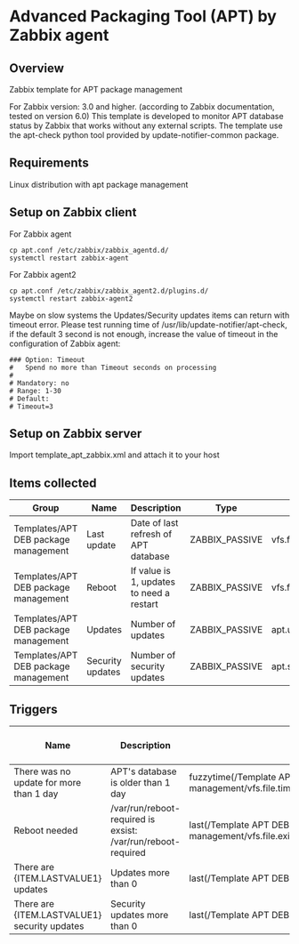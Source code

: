 # Advanced Packaging Tool (APT) by Zabbix agent
## Overview
Zabbix template for APT package management

For Zabbix version: 3.0 and higher. (according to Zabbix documentation, tested on version 6.0) This template is developed to monitor APT database status by Zabbix that works without any external scripts.
The template use the apt-check python tool provided by update-notifier-common package.

## Requirements
Linux distribution with apt package management

## Setup on Zabbix client

For Zabbix agent

    cp apt.conf /etc/zabbix/zabbix_agentd.d/
    systemctl restart zabbix-agent

For Zabbix agent2

    cp apt.conf /etc/zabbix/zabbix_agent2.d/plugins.d/
    systemctl restart zabbix-agent2

Maybe on slow systems the Updates/Security updates items can return with timeout error. Please test running time of /usr/lib/update-notifier/apt-check, if the default 3 second is not enough, increase the value of timeout in the configuration of Zabbix agent:

    ### Option: Timeout
    #	Spend no more than Timeout seconds on processing
    #
    # Mandatory: no
    # Range: 1-30
    # Default:
    # Timeout=3

## Setup on Zabbix server
Import template_apt_zabbix.xml and attach it to your host

## Items collected
|Group|Name|Description|Type|Key and additional info|
|---|---|---|---|---|
|Templates/APT DEB package management|Last update|Date of last refresh of APT database|ZABBIX_PASSIVE|vfs.file.time[/var/cache/apt/pkgcache.bin]|
|Templates/APT DEB package management|Reboot|If value is 1, updates to need a restart|ZABBIX_PASSIVE|vfs.file.exists[/var/run/reboot-required]|
|Templates/APT DEB package management|Updates|Number of  updates|ZABBIX_PASSIVE|apt.updates|
|Templates/APT DEB package management|Security updates|Number of security updates|ZABBIX_PASSIVE|apt.security|

## Triggers
|Name|Description|Expression|Severity|Dependencies and additional info|
|---|---|---|---|---|
|There was no update for more than 1 day|APT's database is older than 1 day|fuzzytime(/Template APT DEB package management/vfs.file.time[/var/cache/apt/pkgcache.bin],86400s)=0|WARNING||
|Reboot needed|/var/run/reboot-required is exsist: /var/run/reboot-required|last(/Template APT DEB package management/vfs.file.exists[/var/run/reboot-required])=1|WARNING||
|There are {ITEM.LASTVALUE1} updates|Updates more than 0|last(/Template APT DEB package management/apt.updates)>0|INFO||
|There are {ITEM.LASTVALUE1} security updates|Security updates more than 0|last(/Template APT DEB package management/apt.security)>0|WARNING||


